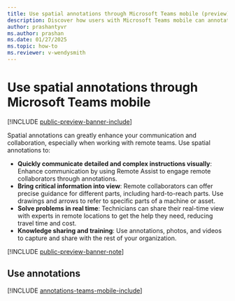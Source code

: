 ```yaml
---
title: Use spatial annotations through Microsoft Teams mobile (preview)
description: Discover how users with Microsoft Teams mobile can annotate in another user's enviornment.
author: prashantyvr
ms.author: prashan
ms.date: 01/27/2025
ms.topic: how-to
ms.reviewer: v-wendysmith
---
```


# Use spatial annotations through Microsoft Teams mobile

[!INCLUDE [public-preview-banner-include](../includes/public-preview-banner.md)]

Spatial annotations can greatly enhance your communication and collaboration, especially when working with remote teams. Use spatial annotations to:

- **Quickly communicate detailed and complex instructions visually**: Enhance communication by using Remote Assist to engage remote collaborators through annotations.
- **Bring critical information into view**: Remote collaborators can offer precise guidance for different parts, including hard-to-reach parts. Use drawings and arrows to refer to specific parts of a machine or asset.
- **Solve problems in real time**: Technicians can share their real-time view with experts in remote locations to get the help they need, reducing travel time and cost.
- **Knowledge sharing and training**: Use annotations, photos, and videos to capture and share with the rest of your organization.

[!INCLUDE [public-preview-banner-note](../includes/public-preview-note.md)]

## Use annotations

[!INCLUDE [annotations-teams-mobile-include](../includes/annotations-teams-mobile.md)]

<!--- This topic is in RA and Field Service. Field Service topic is annotations-teams-mobile.md --->
